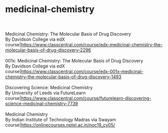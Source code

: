 # medicinal-chemistry<br><br>

Medicinal Chemistry: The Molecular Basis of Drug Discovery<br>By Davidson College via edX<br>course|https://www.classcentral.com/course/edx-medicinal-chemistry-the-molecular-basis-of-drug-discovery-2296<br><br>
001x: Medicinal Chemistry: The Molecular Basis of Drug Discovery<br>By Davidson College via edX<br>course|https://www.classcentral.com/course/edx-001x-medicinal-chemistry-the-molecular-basis-of-drug-discovery-1493<br><br>
Discovering Science: Medicinal Chemistry<br>By University of Leeds via FutureLearn<br>course|https://www.classcentral.com/course/futurelearn-discovering-science-medicinal-chemistry-7739<br><br>
Medicinal Chemistry<br>By Indian Institute of Technology Madras via Swayam<br>course|https://onlinecourses.nptel.ac.in/noc19_cy05/<br><br>
